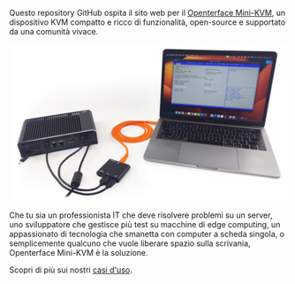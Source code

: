 Questo repository GitHub ospita il sito web per il [Openterface Mini-KVM](https://openterface.com/), un dispositivo KVM compatto e ricco di funzionalità, open-source e supportato da una comunità vivace.

![use-case-demo-industrial-pc](/docs//images/product/use-case-demo-industrial-pc.jpg)

Che tu sia un professionista IT che deve risolvere problemi su un server, uno sviluppatore che gestisce più test su macchine di edge computing, un appassionato di tecnologia che smanetta con computer a scheda singola, o semplicemente qualcuno che vuole liberare spazio sulla scrivania, Openterface Mini-KVM è la soluzione.

Scopri di più sui nostri [casi d'uso](https://openterface.com/use-cases/).